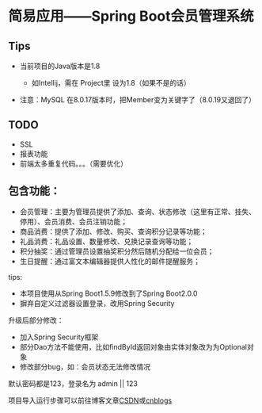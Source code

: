 # 简易应用——Spring Boot会员管理系统

## Tips
- 当前项目的Java版本是1.8
    - 如Intellij，需在 Project里 设为1.8（如果不是的话）
    
- 注意：MySQL 在8.0.17版本时，把Member变为关键字了（8.0.19又退回了）

## TODO
- SSL
- 报表功能
- 前端太多重复代码。。。（需要优化）


## 包含功能：

- 会员管理：主要为管理员提供了添加、查询、状态修改（这里有正常、挂失、停用）、会员消费、会员注销功能；
- 商品消费：提供了添加、修改、购买、查询积分记录等功能；
- 礼品消费：礼品设置、数量修改、兑换记录查询等功能；
- 积分抽奖：通过管理员设置抽奖积分然后随机分配给一位会员；
- 生日提醒：通过富文本编辑器提供人性化的邮件提醒服务；

tips:
- 本项目使用从Spring Boot1.5.9修改到了Spring Boot2.0.0
- 摒弃自定义过滤器设置登录，改用Spring Security


升级后部分修改：
- 加入Spring Security框架
- 部分Dao方法不能使用，比如findById返回对象由实体对象改为为Optional对象
- 修改部分bug，如：会员状态无法修改情况


默认密码都是123，登录名为 admin || 123

项目导入运行步骤可以前往博客文章[CSDN](http://blog.csdn.net/lger_pro/article/details/79181044)或[cnblogs](https://www.cnblogs.com/lger/p/8366320.html)